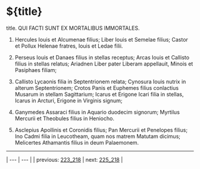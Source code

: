# ${title}

title. QUI FACTI SUNT EX MORTALIBUS IMMORTALES.



1. Hercules Iouis et Alcumenae filius; Liber Iouis et Semelae filius; Castor et Pollux Helenae fratres, Iouis et Ledae filii.



2. Perseus Iouis et Danaes filius in stellas receptus; Arcas Iouis et Callisto filius in stellas relatus; Ariadnen Liber pater Liberam appellauit, Minois et Pasiphaes filiam;



3. Callisto Lycaonis filia in Septentrionem relata; Cynosura Iouis nutrix in alterum Septentrionem; Crotos Panis et Euphemes filius conlactius Musarum in stellam Sagittarium; Icarus et Erigone Icari filia in stellas, Icarus in Arcturi, Erigone in Virginis signum;



4. Ganymedes Assaraci filius in Aquario duodecim signorum; Myrtilus Mercurii et Theobules filius in Heniocho.



5. Asclepius Apollinis et Coronidis filius; Pan Mercurii et Penelopes filius; Ino Cadmi filia in Leucotheam, quam nos matrem Matutam dicimus; Melicertes Athamantis filius in deum Palaemonem.



---

| --- | --- |
| previous: [223_218](../223_218/) | next: [225_218](../225_218/) |